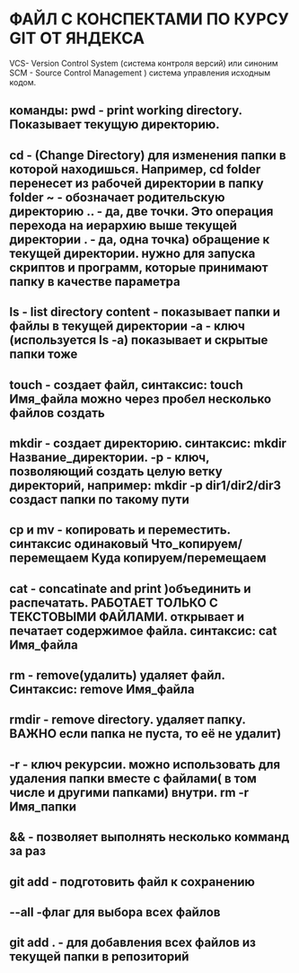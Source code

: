 # ФАЙЛ С КОНСПЕКТАМИ ПО КУРСУ GIT ОТ ЯНДЕКСА
VCS- Version Control System (система контроля версий)
или синоним
SCM - Source Control Management ) система управления исходным кодом.

команды:
pwd - print working directory. Показывает текущую директорию.
--------------------------------------------------
cd - (Change Directory) для изменения папки в которой находишься. Например, cd folder перенесет из рабочей директории в папку folder
~ - обозначает родительскую директорию
.. - да, две точки. Это операция перехода на иерархию выше текущей директории
. - да, одна точка) обращение к текущей директории. нужно для запуска скриптов и программ, которые принимают папку в качестве параметра
--------------------------------------------------
ls - list directory content - показывает папки и файлы в текущей директории
-a - ключ (используется ls -a) показывает и скрытые папки тоже
--------------------------------------------------
touch - создает файл, синтаксис:
touch Имя_файла
можно через пробел несколько файлов создать
--------------------------------------------------
mkdir - создает директорию. синтаксис:
mkdir Название_директории.
-p - ключ, позволяющий создать целую ветку директорий, например:
mkdir -p dir1/dir2/dir3 создаст папки по такому пути
--------------------------------------------------
cp и mv - копировать и переместить. синтаксис одинаковый
Что_копируем/перемещаем Куда копируем/перемещаем
--------------------------------------------------
cat - concatinate and print )объединить и распечатать. РАБОТАЕТ ТОЛЬКО С ТЕКСТОВЫМИ ФАЙЛАМИ. открывает и печатает содержимое файла. синтаксис:
cat Имя_файла
--------------------------------------------------
rm - remove(удалить) удаляет файл.
Синтаксис: remove Имя_файла
--------------------------------------------------
rmdir - remove directory. удаляет папку.
ВАЖНО если папка не пуста, то её не удалит)
--------------------------------------------------
-r - ключ рекурсии. можно использовать для удаления папки вместе с файлами( в том числе и другими папками) внутри.
rm -r Имя_папки
--------------------------------------------------
&& - позволяет выполнять несколько комманд за раз
--------------------------------------------------
git add - подготовить файл к сохранению
--------------------------------------------------
--all -флаг для выбора всех файлов
--------------------------------------------------
git add . - для добавления всех файлов из текущей папки в репозиторий
--------------------------------------------------
 